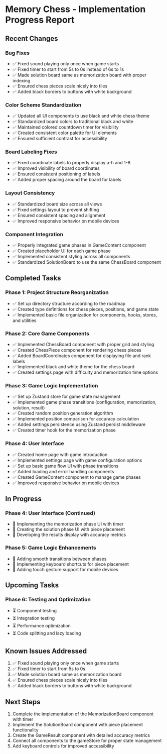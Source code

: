 # Memory Chess - Implementation Progress Report

## Recent Changes

### Bug Fixes
- ✅ Fixed sound playing only once when game starts
- ✅ Fixed timer to start from 5s to 0s instead of 6s to 1s
- ✅ Made solution board same as memorization board with proper indexing
- ✅ Ensured chess pieces scale nicely into tiles
- ✅ Added black borders to buttons with white background

### Color Scheme Standardization
- ✅ Updated all UI components to use black and white chess theme
- ✅ Standardized board colors to traditional black and white
- ✅ Maintained colored countdown timer for visibility
- ✅ Created consistent color palette for UI elements
- ✅ Ensured sufficient contrast for accessibility

### Board Labeling Fixes
- ✅ Fixed coordinate labels to properly display a-h and 1-8
- ✅ Improved visibility of board coordinates
- ✅ Ensured consistent positioning of labels
- ✅ Added proper spacing around the board for labels

### Layout Consistency
- ✅ Standardized board size across all views
- ✅ Fixed settings layout to prevent shifting
- ✅ Ensured consistent spacing and alignment
- ✅ Improved responsive behavior on mobile devices

### Component Integration
- ✅ Properly integrated game phases in GameContent component
- ✅ Created placeholder UI for each game phase
- ✅ Implemented consistent styling across all components
- ✅ Standardized SolutionBoard to use the same ChessBoard component

## Completed Tasks

### Phase 1: Project Structure Reorganization
- ✅ Set up directory structure according to the roadmap
- ✅ Created type definitions for chess pieces, positions, and game state
- ✅ Implemented basic file organization for components, hooks, stores, and utilities

### Phase 2: Core Game Components
- ✅ Implemented ChessBoard component with proper grid and styling
- ✅ Created ChessPiece component for rendering chess pieces
- ✅ Added BoardCoordinates component for displaying file and rank labels
- ✅ Implemented black and white theme for the chess board
- ✅ Created settings page with difficulty and memorization time options

### Phase 3: Game Logic Implementation
- ✅ Set up Zustand store for game state management
- ✅ Implemented game phase transitions (configuration, memorization, solution, result)
- ✅ Created random position generation algorithm
- ✅ Implemented position comparison for accuracy calculation
- ✅ Added settings persistence using Zustand persist middleware
- ✅ Created timer hook for the memorization phase

### Phase 4: User Interface
- ✅ Created home page with game introduction
- ✅ Implemented settings page with game configuration options
- ✅ Set up basic game flow UI with phase transitions
- ✅ Added loading and error handling components
- ✅ Created GameContent component to manage game phases
- ✅ Improved responsive behavior on mobile devices

## In Progress

### Phase 4: User Interface (Continued)
- 🔄 Implementing the memorization phase UI with timer
- 🔄 Creating the solution phase UI with piece placement
- 🔄 Developing the results display with accuracy metrics

### Phase 5: Game Logic Enhancements
- 🔄 Adding smooth transitions between phases
- 🔄 Implementing keyboard shortcuts for piece placement
- 🔄 Adding touch gesture support for mobile devices

## Upcoming Tasks

### Phase 6: Testing and Optimization
- ⏳ Component testing
- ⏳ Integration testing
- ⏳ Performance optimization
- ⏳ Code splitting and lazy loading

## Known Issues Addressed
1. ✅ Fixed sound playing only once when game starts
2. ✅ Fixed timer to start from 5s to 0s
3. ✅ Made solution board same as memorization board
4. ✅ Ensured chess pieces scale nicely into tiles
5. ✅ Added black borders to buttons with white background

## Next Steps
1. Complete the implementation of the MemorizationBoard component with timer
2. Implement the SolutionBoard component with piece placement functionality
3. Create the GameResult component with detailed accuracy metrics
4. Connect all components to the gameStore for proper state management
5. Add keyboard controls for improved accessibility 